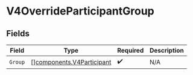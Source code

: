 # V4OverrideParticipantGroup


## Fields

| Field                                                                  | Type                                                                   | Required                                                               | Description                                                            |
| ---------------------------------------------------------------------- | ---------------------------------------------------------------------- | ---------------------------------------------------------------------- | ---------------------------------------------------------------------- |
| `Group`                                                                | [][components.V4Participant](../../models/components/v4participant.md) | :heavy_check_mark:                                                     | N/A                                                                    |
